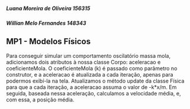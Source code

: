 ##### Luana Moreira de Oliveira 156315
##### Willian Melo Fernandes 148343

## MP1 - Modelos Físicos

Para conseguir simular um comportamento oscilatório massa mola, adicionamos dois atributos à nossa classe Corpo: aceleracao e coeficienteMola. O coeficienteMola (k) é passado como parâmetro no construtor, e a aceleracao é atualizada a cada iteração, apenas para podermos exibí-la na tela.
Atualizamos o método update da classe Física para que a cada iteração, a aceleracao assuma o valor de -k*x/m. Em seguida, baseada nessa aceleração, calculamos a velocidade média, e, com essa, a posição média.

